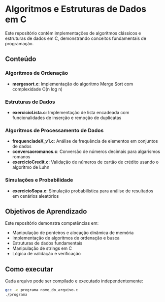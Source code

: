 # Algoritmos e Estruturas de Dados em C

Este repositório contém implementações de algoritmos clássicos e estruturas de dados em C, demonstrando conceitos fundamentais de programação.

## Conteúdo

### Algoritmos de Ordenação
- **mergesort.c**: Implementação do algoritmo Merge Sort com complexidade O(n log n)

### Estruturas de Dados
- **exercicioLista.c**: Implementação de lista encadeada com funcionalidades de inserção e remoção de duplicatas

### Algoritmos de Processamento de Dados
- **frequenciadeX_v1.c**: Análise de frequência de elementos em conjuntos de dados
- **conversaoromanos.c**: Conversão de números decimais para algarismos romanos
- **exercicioCredit.c**: Validação de números de cartão de crédito usando o algoritmo de Luhn

### Simulações e Probabilidade
- **exercicioSopa.c**: Simulação probabilística para análise de resultados em cenários aleatórios

## Objetivos de Aprendizado

Este repositório demonstra competências em:
- Manipulação de ponteiros e alocação dinâmica de memória
- Implementação de algoritmos de ordenação e busca
- Estruturas de dados fundamentais
- Manipulação de strings em C
- Lógica de validação e verificação

## Como executar

Cada arquivo pode ser compilado e executado independentemente:

```bash
gcc -o programa nome_do_arquivo.c
./programa
